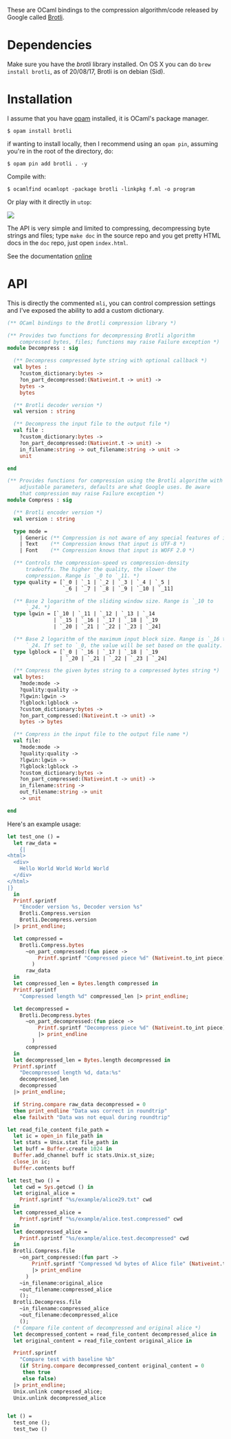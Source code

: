 These are OCaml bindings to the compression algorithm/code released by
Google called [Brotli](https://github.com/google/brotli).

# Dependencies
Make sure you have the *brotli* library installed. On OS X you can do
`brew install brotli`, as of 20/08/17, Brotli is on debian (Sid).

# Installation

I assume that you have [opam](https://opam.ocaml.org) installed, it is
OCaml's package manager.

```shell
$ opam install brotli
```

if wanting to install locally, then I recommend using an `opam pin`,
assuming you're in the root of the directory, do: 

```shell
$ opam pin add brotli . -y
```

Compile with:

```shell
$ ocamlfind ocamlopt -package brotli -linkpkg f.ml -o program
```

Or play with it directly in `utop`:

![](./compressed_image.png)

The API is very simple and limited to compressing, decompressing byte
strings and files; type `make doc` in the source repo and you get
pretty HTML docs in the `doc` repo, just open `index.html`.

See the documentation [online](http://hyegar.com/ocaml-brotli/)

# API 

This is directly the commented `mli`, you can control compression
settings and I've exposed the ability to add a custom dictionary.

```ocaml
(** OCaml bindings to the Brotli compression library *)

(** Provides two functions for decompressing Brotli algorithm
    compressed bytes, files; functions may raise Failure exception *)
module Decompress : sig

  (** Decompress compressed byte string with optional callback *)
  val bytes :
    ?custom_dictionary:bytes ->
    ?on_part_decompressed:(Nativeint.t -> unit) ->
    bytes ->
    bytes

  (** Brotli decoder version *)
  val version : string

  (** Decompress the input file to the output file *)
  val file :
    ?custom_dictionary:bytes ->
    ?on_part_decompressed:(Nativeint.t -> unit) ->
    in_filename:string -> out_filename:string -> unit ->
    unit

end

(** Provides functions for compression using the Brotli algorithm with
    adjustable parameters, defaults are what Google uses. Be aware
    that compression may raise Failure exception *)
module Compress : sig

  (** Brotli encoder version *)
  val version : string

  type mode =
    | Generic (** Compression is not aware of any special features of input *)
    | Text    (** Compression knows that input is UTF-8 *)
    | Font    (** Compression knows that input is WOFF 2.0 *)

  (** Controls the compression-speed vs compression-density
      tradeoffs. The higher the quality, the slower the
      compression. Range is `_0 to `_11. *)
  type quality = [`_0 | `_1 | `_2 | `_3 | `_4 | `_5 |
                  `_6 | `_7 | `_8 | `_9 | `_10 | `_11]

  (** Base 2 logarithm of the sliding window size. Range is `_10 to
      `_24. *)
  type lgwin = [`_10 | `_11 | `_12 | `_13 | `_14
               | `_15 | `_16 | `_17 | `_18 | `_19
               | `_20 | `_21 | `_22 | `_23 | `_24]

  (** Base 2 logarithm of the maximum input block size. Range is `_16 to
      `_24. If set to `_0, the value will be set based on the quality. *)
  type lgblock = [`_0 | `_16 | `_17 | `_18 | `_19
                 | `_20 | `_21 | `_22 | `_23 | `_24]

  (** Compress the given bytes string to a compressed bytes string *)
  val bytes:
    ?mode:mode ->
    ?quality:quality ->
    ?lgwin:lgwin ->
    ?lgblock:lgblock ->
    ?custom_dictionary:bytes ->
    ?on_part_compressed:(Nativeint.t -> unit) ->
    bytes -> bytes

  (** Compress in the input file to the output file name *)
  val file:
    ?mode:mode ->
    ?quality:quality ->
    ?lgwin:lgwin ->
    ?lgblock:lgblock ->
    ?custom_dictionary:bytes ->
    ?on_part_compressed:(Nativeint.t -> unit) ->
    in_filename:string ->
    out_filename:string -> unit
    -> unit

end
```

Here's an example usage:

```ocaml
let test_one () =
  let raw_data =
    {|
<html>
  <div>
    Hello World World World World
  </div>
</html>
|}
  in
  Printf.sprintf
    "Encoder version %s, Decoder version %s"
    Brotli.Compress.version
    Brotli.Decompress.version
  |> print_endline;

  let compressed =
    Brotli.Compress.bytes
      ~on_part_compressed:(fun piece ->
          Printf.sprintf "Compressed piece %d" (Nativeint.to_int piece) |> print_endline
        )
      raw_data
  in
  let compressed_len = Bytes.length compressed in
  Printf.sprintf
    "Compressed length %d" compressed_len |> print_endline;

  let decompressed =
    Brotli.Decompress.bytes
      ~on_part_decompressed:(fun piece ->
          Printf.sprintf "Decompress piece %d" (Nativeint.to_int piece)
          |> print_endline
        )
      compressed
  in
  let decompressed_len = Bytes.length decompressed in
  Printf.sprintf
    "Decompressed length %d, data:%s"
    decompressed_len
    decompressed
  |> print_endline;

  if String.compare raw_data decompressed = 0
  then print_endline "Data was correct in roundtrip"
  else failwith "Data was not equal during roundtrip"

let read_file_content file_path =
  let ic = open_in file_path in
  let stats = Unix.stat file_path in
  let buff = Buffer.create 1024 in
  Buffer.add_channel buff ic stats.Unix.st_size;
  close_in ic;
  Buffer.contents buff

let test_two () =
  let cwd = Sys.getcwd () in
  let original_alice =
    Printf.sprintf "%s/example/alice29.txt" cwd
  in
  let compressed_alice =
    Printf.sprintf "%s/example/alice.test.compressed" cwd
  in
  let decompressed_alice =
    Printf.sprintf "%s/example/alice.test.decompressed" cwd
  in
  Brotli.Compress.file
    ~on_part_compressed:(fun part ->
        Printf.sprintf "Compressed %d bytes of Alice file" (Nativeint.to_int part)
        |> print_endline
      )
    ~in_filename:original_alice
    ~out_filename:compressed_alice
    ();
  Brotli.Decompress.file
    ~in_filename:compressed_alice
    ~out_filename:decompressed_alice
    ();
  (* Compare file content of decompressed and original alice *)
  let decompressed_content = read_file_content decompressed_alice in
  let original_content = read_file_content original_alice in

  Printf.sprintf
    "Compare test with baseline %b"
    (if String.compare decompressed_content original_content = 0
     then true
     else false)
  |> print_endline;
  Unix.unlink compressed_alice;
  Unix.unlink decompressed_alice


let () =
  test_one ();
  test_two ()
```
